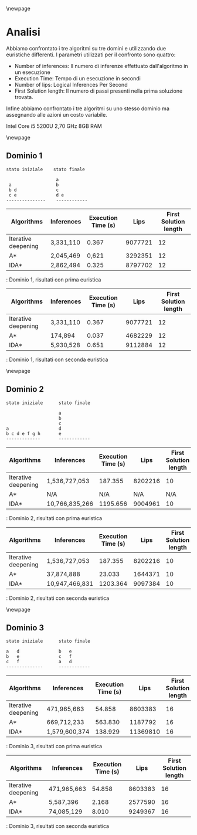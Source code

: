\newpage

# Analisi

Abbiamo confrontato i tre algoritmi su tre domini e utilizzando due euristiche differenti.
I parametri utilizzati per il confronto sono quattro:

- Number of inferences: Il numero di inferenze effettuato dall'algoritmo in un esecuzione
- Execution Time: Tempo di un esecuzione in secondi
- Number of lips: Logical Inferences Per Second
- First Solution length: Il numero di passi presenti nella prima soluzione trovata.

Infine abbiamo confrontato i tre algoritmi su uno stesso dominio ma assegnando alle azioni un costo variabile.

Intel Core i5 5200U 2,70 GHz 8GB RAM

\newpage

## Dominio 1

```{caption="Dominio 1: esempio moodle"}
stato iniziale    stato finale

                   a
 a                 b
 b d               c
 c e               d e
---------------    ------------
```

| Algorithms          | Inferences | Execution Time (s) | Lips    | First Solution length |
| ------------------- | ---------- | ------------------ | ------- | --------------------- |
| Iterative deepening | 3,331,110  | 0.367              | 9077721 | 12                    |
| A\*                 | 2,045,469  | 0,621              | 3292351 | 12                    |
| IDA\*               | 2,862,494  | 0.325              | 8797702 | 12                    |

: Dominio 1, risultati con prima euristica

| Algorithms          | Inferences | Execution Time (s) | Lips    | First Solution length |
| ------------------- | ---------- | ------------------ | ------- | --------------------- |
| Iterative deepening | 3,331,110  | 0.367              | 9077721 | 12                    |
| A\*                 | 174,894    | 0.037              | 4682229 | 12                    |
| IDA\*               | 5,930,528  | 0.651              | 9112884 | 12                    |

: Dominio 1, risultati con seconda euristica

\newpage

## Dominio 2

```{caption="Dominio 2: esempio Prof. Torasso"}
stato iniziale      stato finale

                    a
                    b
                    c
a                   d
b c d e f g h       e
-------------       ------------
```

| Algorithms          | Inferences     | Execution Time (s) | Lips    | First Solution length |
| ------------------- | -------------- | ------------------ | ------- | --------------------- |
| Iterative deepening | 1,536,727,053  | 187.355            | 8202216 | 10                    |
| A\*                 | N/A            | N/A                | N/A     | N/A                   |
| IDA\*               | 10,766,835,266 | 1195.656           | 9004961 | 10                    |

: Dominio 2, risultati con prima euristica

| Algorithms          | Inferences     | Execution Time (s) | Lips    | First Solution length |
| ------------------- | -------------- | ------------------ | ------- | --------------------- |
| Iterative deepening | 1,536,727,053  | 187.355            | 8202216 | 10                    |
| A\*                 | 37,874,888     | 23.033             | 1644371 | 10                    |
| IDA\*               | 10,947,466,831 | 1203.364           | 9097384 | 10                    |

: Dominio 2, risultati con seconda euristica

\newpage

## Dominio 3

```{caption="Dominio 3"}
stato iniziale      stato finale

a   d               b   e
b   e               c   f
c   f               a   d
--------------      ------------
```

| Algorithms          | Inferences    | Execution Time (s) | Lips     | First Solution length |
| ------------------- | ------------- | ------------------ | -------- | --------------------- |
| Iterative deepening | 471,965,663   | 54.858             | 8603383  | 16                    |
| A\*                 | 669,712,233   | 563.830            | 1187792  | 16                    |
| IDA\*               | 1,579,600,374 | 138.929            | 11369810 | 16                    |

: Dominio 3, risultati con prima euristica

| Algorithms          | Inferences  | Execution Time (s) | Lips    | First Solution length |
| ------------------- | ----------- | ------------------ | ------- | --------------------- |
| Iterative deepening | 471,965,663 | 54.858             | 8603383 | 16                    |
| A\*                 | 5,587,396   | 2.168              | 2577590 | 16                    |
| IDA\*               | 74,085,129  | 8.010              | 9249367 | 16                    |

: Dominio 3, risultati con seconda euristica
